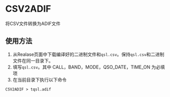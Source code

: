 # CSV2ADIF
将CSV文件转换为ADIF文件

## 使用方法

1. 从Realase页面中下载编译好的二进制文件和`qsl.csv`。保持`qsl.csv`和二进制文件在同一目录下。
2. 填写`qsl.csv`。其中 CALL，BAND，MODE，QSO_DATE，TIME_ON 为必填项
3. 在当前目录下执行以下命令
```
CSV2ADIF > tqsl.adif
```

